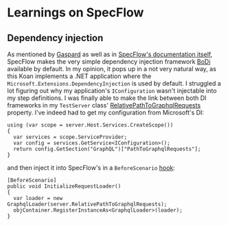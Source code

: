 # Learnings on SpecFlow

## Dependency injection

As mentioned by [Gaspard](http://gasparnagy.com/2017/02/specflow-tips-baseclass-or-context-injection/) as well as in [SpecFlow's documentation itself](https://specflow.org/documentation/Context-Injection/), SpecFlow makes the very simple dependency injection framework [BoDi](https://www.nuget.org/packages/BoDi/) available by default. In my opinion, it pops up in a not very natural way, as this Koan implements a .NET application where the `Microsoft.Extensions.DependencyInjection` is used by default. I struggled a lot figuring out why my application's `IConfiguration` wasn't injectable into my step definitions. I was finally able to make the link between both DI frameworks in my `TestServer` class' [RelativePathToGraphqlRequests](https://github.com/softozor/server-koan-csharp/blob/master/spec/TestServer.cs) property. I've indeed had to get my configuration from Microsoft's DI:

```
using (var scope = server.Host.Services.CreateScope())
{
  var services = scope.ServiceProvider;
  var config = services.GetService<IConfiguration>();
  return config.GetSection("GraphQL")["PathToGraphqlRequests"];
}
```

and then inject it into SpecFlow's in a `BeforeScenario` [hook](https://github.com/softozor/server-koan-csharp/blob/master/spec/GraphqlSupport.cs):

```
[BeforeScenario]
public void InitializeRequestLoader()
{
  var loader = new GraphqlLoader(server.RelativePathToGraphqlRequests);
  objContainer.RegisterInstanceAs<GraphqlLoader>(loader);
}
```
